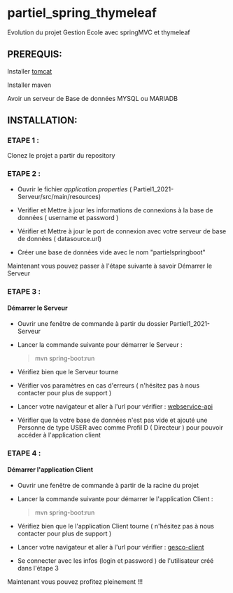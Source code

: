 # partiel_spring_thymeleaf
Evolution du projet Gestion Ecole avec springMVC et thymeleaf

## PREREQUIS: 

Installer [tomcat](https://tomcat.apache.org/tomcat-8.5-doc/setup.html)

Installer maven

Avoir un serveur de Base de données MYSQL ou MARIADB

## INSTALLATION:

### ETAPE 1 : 

  Clonez le projet a partir du repository

  
### ETAPE 2 : 

* Ouvrir le fichier *application.properties* ( Partiel1_2021-Serveur/src/main/resources) 

* Verifier et Mettre à jour les informations de connexions à la base de données ( username et password )

* Vérifier et Mettre à jour  le port de connexion avec votre serveur de base de données ( datasource.url) 


* Créer une base de données vide avec le nom "partielspringboot"
  
 Maintenant vous pouvez passer à l'étape suivante à savoir Démarrer le Serveur 
    
 ### ETAPE 3 :
 
 #### Démarrer le Serveur 
  
   - Ouvrir une fenêtre de commande à partir du dossier Partiel1_2021-Serveur
    
   - Lancer la commande suivante pour démarrer le Serveur :
    
      > mvn spring-boot:run 
      
   - Vérifiez bien que le Serveur tourne
   
   - Vérifier vos paramètres en cas d'erreurs ( n'hésitez pas à nous contacter pour plus de support )
    
   - Lancer votre  navigateur et aller à l'url pour vérifier : [webservice-api](http://localhost:8004/SpringMVC/servlet/course/getAll)
     
   - Vérifier que la votre base de données n'est pas vide et ajouté une Personne de type USER avec comme Profil D ( Directeur ) pour pouvoir accéder à l'application client


### ETAPE 4 :
 
 #### Démarrer l'application Client 
  
   - Ouvrir une fenêtre de commande à partir de la racine du projet 
    
   - Lancer la commande suivante pour démarrer le l'application Client :
    
      > mvn spring-boot:run 
    
   - Vérifiez bien que le l'application Client tourne  ( n'hésitez pas à nous contacter pour plus de support )
    
   - Lancer votre  navigateur et aller à l'url pour vérifier : [gesco-client](http://localhost:8004l)
     
   - Se connecter avec les infos (login et password ) de l'utilisateur créé dans l'étape 3

Maintenant vous pouvez profitez pleinement !!!


